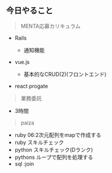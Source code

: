 ## 今日やること

> MENTA応募カリキュラム
- Rails
  - 通知機能

- vue.js
  - 基本的なCRUD(2)(フロントエンド)
  
- react
progate

> 業務委託
- 3時間


> paiza
- ruby 06:2次元配列をmapで作成する 
- ruby スキルチェック
- python スキルチェック(Dランク)
- pythons ループで配列を処理する
- sql :join
